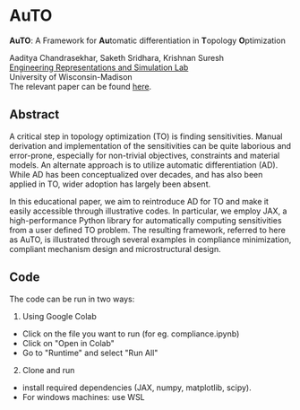# AuTO

**AuTO**: A Framework for **Au**tomatic differentiation in **T**opology **O**ptimization

Aaditya Chandrasekhar, Saketh Sridhara, Krishnan Suresh  
[Engineering Representations and Simulation Lab](https://ersl.wisc.edu)  
University of Wisconsin-Madison  
The relevant paper can be found [here](https://ersl.wisc.edu/publications/).

## Abstract
A critical step in topology optimization (TO) is finding sensitivities. Manual derivation and implementation of the sensitivities can be quite laborious and error-prone, especially for non-trivial objectives, constraints and material models. An alternate approach is to utilize automatic differentiation (AD). While AD has been conceptualized over decades, and has also been applied in TO, wider adoption has largely been absent.

In this educational paper, we aim to reintroduce AD for TO and make it easily accessible through illustrative codes. In particular, we employ JAX, a high-performance Python library for automatically computing sensitivities from a user defined TO problem. The resulting framework, referred to here as AuTO, is illustrated through several examples in compliance minimization, compliant mechanism design and microstructural design.

## Code
The code can be run in two ways:
1. Using Google Colab
- Click on the file you want to run (for eg. compliance.ipynb)
- Click on "Open in Colab"
- Go to "Runtime" and select "Run All"
2. Clone and run
- install required dependencies (JAX, numpy, matplotlib, scipy).
- For windows machines: use WSL
